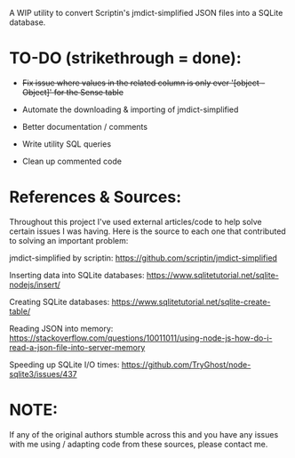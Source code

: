A WIP utility to convert Scriptin's jmdict-simplified JSON files into a SQLite database.

# TO-DO (strikethrough = done):
  - ~~Fix issue where values in the related column is only ever '[object - Object]' for the Sense table~~

  - Automate the downloading & importing of jmdict-simplified

  - Better documentation / comments
  
  - Write utility SQL queries
  
  - Clean up commented code

# References & Sources:

Throughout this project I've used external articles/code to help solve certain issues I was having. 
Here is the source to each one that contributed to solving an important problem: 

jmdict-simplified by scriptin:
  https://github.com/scriptin/jmdict-simplified

Inserting data into SQLite databases:
  https://www.sqlitetutorial.net/sqlite-nodejs/insert/

Creating SQLite databases:
  https://www.sqlitetutorial.net/sqlite-create-table/

Reading JSON into memory:
  https://stackoverflow.com/questions/10011011/using-node-js-how-do-i-read-a-json-file-into-server-memory

Speeding up SQLite I/O times:
  https://github.com/TryGhost/node-sqlite3/issues/437


# NOTE:

If any of the original authors stumble across this and you have any issues with me using / adapting code from these sources, please contact me.

